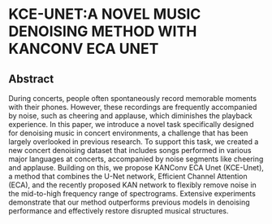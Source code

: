 # KCE-UNET:A NOVEL  MUSIC DENOISING METHOD WITH KANCONV ECA UNET
## Abstract
During concerts, people often spontaneously record memorable moments with their phones. However, these recordings are frequently accompanied by noise, such as cheering and applause, which diminishes the playback experience.  In this paper, we introduce a novel task specifically designed for denoising music in concert environments, a challenge that has been largely overlooked in previous research. To support this task, we created a new concert denoising dataset that includes songs performed in various major languages at concerts, accompanied by noise segments like cheering and applause. Building on this, we propose KANConv ECA Unet (KCE-Unet), a method that combines the U-Net network, Efficient Channel Attention (ECA), and the recently proposed KAN network to flexibly remove noise in the mid-to-high frequency range of spectrograms. Extensive experiments demonstrate that our method outperforms previous models in denoising performance and effectively restore disrupted musical structures.

